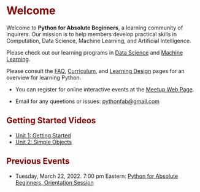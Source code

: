 # <font color="maroon">Welcome</font>

Welcome to **Python for Absolute Beginners**, a learning community of inquirers. Our mission is to help members develop practical skills in Computation, Data Science, Machine Learning, and Artificial Intelligence. 

Please check out our learning programs in [Data Science](https://dsciencefab.com) and [Machine Learning](https://mlearnfab.com). 


Please consult the [FAQ](faq), [Curriculum](curriculum), and [Learning Design](learningdesign) pages for an overview for learning Python.



* You can register for online interactive events at the [Meetup Web Page](https://www.meetup.com/mlearnfab/).

* Email for any queetions or issues: pythonfab@gmail.com


## <font color="maroon">Getting Started Videos</font>

- [Unit 1: Getting Started](https://youtu.be/KkVIb-Ckh4M)
- [Unit 2: Simple Objects](https://youtu.be/j0ALuDOrLMk)



## <font color="maroon">Previous Events</font>


- Tuesday, March 22, 2022. 7:00 pm Eastern: [Python for Absolute Beginners, Orientation Session](https://www.meetup.com/mlearnfab/events/284301204/)
